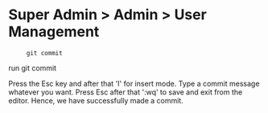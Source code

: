 # Super Admin > Admin > User Management

         git commit 

run git commit

Press the Esc key and after that 'I' for insert mode. Type a commit message whatever you want. Press Esc after that ':wq' to save and exit from the editor. Hence, we have successfully made a commit.